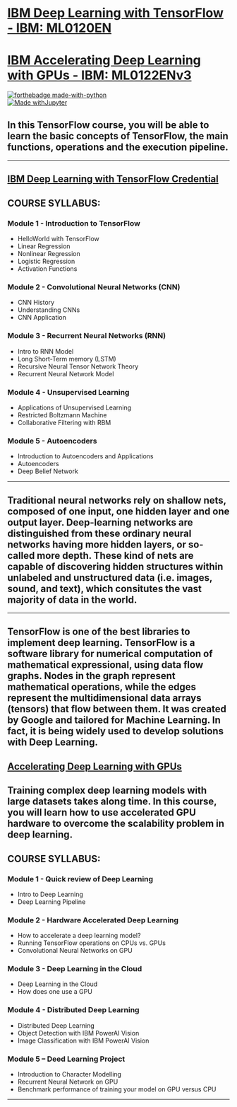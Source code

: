 # [IBM Deep Learning with TensorFlow - IBM: ML0120EN](https://cognitiveclass.ai/courses/course-v1:BigDataUniversity+ML0120EN+v2)

# [IBM Accelerating Deep Learning with GPUs - IBM: ML0122ENv3](https://cognitiveclass.ai/courses/tensorflow_gpu)

[![forthebadge made-with-python](http://ForTheBadge.com/images/badges/made-with-python.svg)](https://www.python.org/)  
[![Made withJupyter](https://img.shields.io/badge/Made%20with-Jupyter-orange?style=for-the-badge&logo=Jupyter)](https://jupyter.org/try)  


## In this TensorFlow course, you will be able to learn the basic concepts of TensorFlow, the main functions, operations and the execution pipeline. 
  
---
## [IBM Deep Learning with TensorFlow Credential](https://www.credly.com/badges/7574f37f-7d67-4acf-bbfb-cd2cbf76015a/public_url) 
## COURSE SYLLABUS: 

### Module 1 - Introduction to TensorFlow

- HelloWorld with TensorFlow
- Linear Regression
- Nonlinear Regression
- Logistic Regression
- Activation Functions 

### Module 2 - Convolutional Neural Networks (CNN)

- CNN History
- Understanding CNNs
- CNN Application

### Module 3 - Recurrent Neural Networks (RNN)

- Intro to RNN Model
- Long Short-Term memory (LSTM)
- Recursive Neural Tensor Network Theory
- Recurrent Neural Network Model

### Module 4 - Unsupervised Learning

- Applications of Unsupervised Learning
- Restricted Boltzmann Machine
- Collaborative Filtering with RBM 


### Module 5 - Autoencoders

- Introduction to Autoencoders and Applications
- Autoencoders
- Deep Belief Network

---

## Traditional neural networks rely on shallow nets, composed of one input, one hidden layer and one output layer. Deep-learning networks are distinguished from these ordinary neural networks having more hidden layers, or so-called more depth. These kind of nets are capable of discovering hidden structures within unlabeled and unstructured data (i.e. images, sound, and text), which consitutes the vast majority of data in the world.
---
## TensorFlow is one of the best libraries to implement deep learning. TensorFlow is a software library for numerical computation of mathematical expressional, using data flow graphs. Nodes in the graph represent mathematical operations, while the edges represent the multidimensional data arrays (tensors) that flow between them. It was created by Google and tailored for Machine Learning. In fact, it is being widely used to develop solutions with Deep Learning.


## [Accelerating Deep Learning with GPUs](https://cognitiveclass.ai/courses/tensorflow_gpu)  

## Training complex deep learning models with large datasets takes along time. In this course, you will learn how to use accelerated GPU hardware to overcome the scalability problem in deep learning. 
## COURSE SYLLABUS: 

### Module 1 - Quick review of Deep Learning

- Intro to Deep Learning
- Deep Learning Pipeline 

### Module 2 - Hardware Accelerated Deep Learning

- How to accelerate a deep learning model?
- Running TensorFlow operations on CPUs vs. GPUs
- Convolutional Neural Networks on GPU

### Module 3 - Deep Learning in the Cloud

- Deep Learning in the Cloud
- How does one use a GPU

### Module 4 - Distributed Deep Learning

- Distributed Deep Learning
- Object Detection with IBM PowerAI Vision
- Image Classification with IBM PowerAI Vision  

### Module 5 – Deed Learning Project

- Introduction to Character Modelling
- Recurrent Neural Network on GPU
- Benchmark performance of training your model on GPU versus CPU 

---

